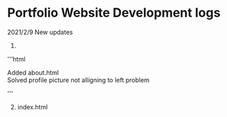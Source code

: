 <h1>Portfolio Website Development logs</h1>

 2021/2/9 New updates

1. 

 '''html

 Added about.html <br>
 Solved profile picture not alligning to left 
 problem

 ''' 

 2. index.html 
